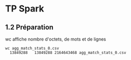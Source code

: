 # TP Spark

## 1.2 Préparation

wc affiche nombre d'octets, de mots et de lignes

```
wc agg_match_stats_0.csv
  13849288   13849288 2164643468 agg_match_stats_0.csv
```
